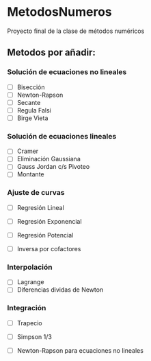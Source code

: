 # MetodosNumeros
Proyecto final de la clase de métodos numéricos

## Metodos por añadir:

### Solución de ecuaciones no lineales
- [ ] Bisección
- [ ] Newton-Rapson
- [ ] Secante
- [ ] Regula Falsi
- [ ] Birge Vieta

### Solución de ecuaciones lineales
- [ ] Cramer
- [ ] Eliminación Gaussiana
- [ ] Gauss Jordan c/s Pivoteo
- [ ] Montante

### Ajuste de curvas
- [ ] Regresión Lineal
- [ ] Regresión Exponencial
- [ ] Regresión Potencial

- [ ] Inversa por cofactores

### Interpolación
- [ ] Lagrange
- [ ] Diferencias dividas de Newton

### Integración
- [ ] Trapecio
- [ ] Simpson 1/3
- [ ] Newton-Rapson para ecuaciones no lineales

